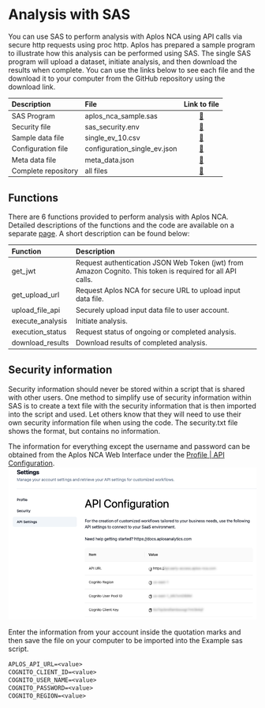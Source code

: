 # Analysis with SAS

You can use SAS to perform analysis with Aplos NCA using API calls via secure http requests using proc http. Aplos has prepared a sample program to illustrate how this analysis can be performed using SAS. The single SAS program will upload a dataset, initiate analysis, and then download the results when complete. You can use the links below to see each file and the download it to your computer from the GitHub repository using the download link.   

| Description | File | Link to file |
| :--- | :--- | :---: |
| SAS Program | aplos_nca_sample.sas | [:page_facing_up:](https://github.com/AplosAnalytics/docs.aplosanalytics.com/blob/67243d28a2a2621fdc975b20ac3d36d788893962/docs/downloads/sas-files/aplos_nca_sample.sas)|
| Security file | sas_security.env | [:page_facing_up:](https://github.com/AplosAnalytics/docs.aplosanalytics.com/blob/67243d28a2a2621fdc975b20ac3d36d788893962/docs/downloads/sas-files/sas_security.env)|
| Sample data file | single_ev_10.csv | [:page_facing_up:](https://github.com/AplosAnalytics/docs.aplosanalytics.com/blob/67243d28a2a2621fdc975b20ac3d36d788893962/docs/downloads/sas-files/single_ev_10.csv)|
| Configuration file | configuration_single_ev.json | [:page_facing_up:](https://github.com/AplosAnalytics/docs.aplosanalytics.com/blob/67243d28a2a2621fdc975b20ac3d36d788893962/docs/downloads/sas-files/configuration_single_ev.json)|
| Meta data file | meta_data.json | [:page_facing_up:](https://github.com/AplosAnalytics/docs.aplosanalytics.com/blob/67243d28a2a2621fdc975b20ac3d36d788893962/docs/downloads/sas-files/meta_data.json)|
| Complete repository | all files | [:link:](https://github.com/AplosAnalytics/docs.aplosanalytics.com/tree/67243d28a2a2621fdc975b20ac3d36d788893962/docs/downloads/sas-files) |

## Functions

There are 6 functions provided to perform analysis with Aplos NCA. Detailed descriptions of the functions and the code are available on a separate [page](./sas-program.md). A short description can be found below:

| Function | Description |
| :--- | :--- |
| get_jwt | Request authentication JSON Web Token (jwt) from Amazon Cognito. This token is required for all API calls. |
| get_upload_url | Request Aplos NCA for secure URL to upload input data file. |
| upload_file_api | Securely upload input data file to user account. |
| execute_analysis | Initiate analysis. |
| execution_status | Request status of ongoing or completed analysis. |
| download_results | Download results of completed analysis. |

## Security information

Security information should never be stored within a script that is shared with other users. One method to simplify use of security information within SAS is to create a text file with the security information that is then imported into the script and used. Let others know that they will need to use their own security information file when using the code. The security.txt file shows the format, but contains no information.

The information for everything except the username and password can be obtained from the Aplos NCA Web Interface under the [Profile | API Configuration](./sas-overview.md#security-information). 
![API Configuration](./images/API_Configuration_blur.png)

Enter the information from your account inside the quotation marks and then save the file on your computer to be imported into the Example sas script. 

```sas:line-numbers
APLOS_API_URL=<value>
COGNITO_CLIENT_ID=<value>
COGNITO_USER_NAME=<value>
COGNITO_PASSWORD=<value>
COGNITO_REGION=<value>
```

